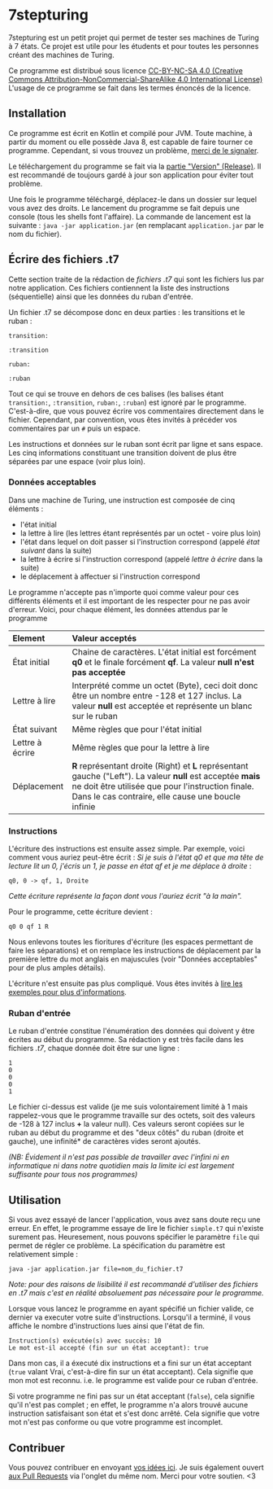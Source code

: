 # 7stepturing

7stepturing est un petit projet qui permet de tester ses machines de Turing à 7 états. Ce projet est utile pour les étudents
et pour toutes les personnes créant des machines de Turing.

Ce programme est distribué sous licence [CC-BY-NC-SA 4.0 (Creative Commons Attribution-NonCommercial-ShareAlike 4.0 International License)](https://creativecommons.org/licenses/by-nc-sa/4.0/)
L'usage de ce programme se fait dans les termes énoncés de la licence.

## Installation

Ce programme est écrit en Kotlin et compilé pour JVM. Toute machine, à partir du moment ou elle possède Java 8, est capable de
faire tourner ce programme. Cependant, si vous trouvez un problème, [merci de le signaler](https://github.com/DiscowZombie/7stepturing/issues).

Le téléchargement du programme se fait via la [partie "Version" (Release)](https://github.com/DiscowZombie/7stepturing/releases/latest). Il est
recommandé de toujours gardé à jour son application pour éviter tout problème.

Une fois le programme téléchargé, déplacez-le dans un dossier sur lequel vous avez des droits. Le lancement du programme se
fait depuis une console (tous les shells font l'affaire). La commande de lancement est la suivante :
`java -jar application.jar` (en remplacant `application.jar` par le nom du fichier).

## Écrire des fichiers .t7

Cette section traite de la rédaction de _fichiers .t7_ qui sont les fichiers lus par notre application. Ces fichiers contiennent
la liste des instructions (séquentielle) ainsi que les données du ruban d'entrée.

Un fichier .t7 se décompose donc en deux parties : les transitions et le ruban :
```
transition:

:transition

ruban:

:ruban
```
Tout ce qui se trouve en dehors de ces balises (les balises étant `transition:`, `:transition`, `ruban:`, `:ruban`) est ignoré par le programme.
C'est-à-dire, que vous pouvez écrire vos commentaires directement dans le fichier. Cependant, par convention, vous êtes invités à
précéder vos commentaires par un `#` puis un espace. 

Les instructions et données sur le ruban sont écrit par ligne et sans espace. Les cinq informations constituant une transition doivent
de plus être séparées par une espace (voir plus loin).

### Données acceptables

Dans une machine de Turing, une instruction est composée de cinq éléments :
* l'état initial
* la lettre à lire (les lettres étant représentés par un octet - voire plus loin)
* l'état dans lequel on doit passer si l'instruction correspond (appelé *état suivant* dans la suite)
* la lettre à écrire si l'instruction correspond (appelé *lettre à écrire* dans la suite)
* le déplacement à affectuer si l'instruction correspond

Le programme n'accepte pas n'importe quoi comme valeur pour ces différents éléments et il est important de les respecter
pour ne pas avoir d'erreur. Voici, pour chaque élément, les données attendus par le programme

| Element | Valeur acceptés |
| :-------- | :-------- | 
| État initial | Chaine de caractères. L'état initial est forcément **q0** et le finale forcément **qf**. La valeur **null n'est pas acceptée** |
| Lettre à lire | Interprété comme un octet (Byte), ceci doit donc être un nombre entre -128 et 127 inclus. La valeur **null** est acceptée et représente un blanc sur le ruban |
| État suivant | Même règles que pour l'état initial |
| Lettre à écrire | Même règles que pour la lettre à lire |
| Déplacement | **R** représentant droite (Right) et **L** représentant gauche ("Left"). La valeur **null** est acceptée **mais** ne doit être utilisée que pour l'instruction finale. Dans le cas contraire, elle cause une boucle infinie |

### Instructions

L'écriture des instructions est ensuite assez simple. Par exemple, voici comment vous auriez peut-être écrit :
*Si je suis à l'état q0 et que ma tête de lecture lit un 0, j'écris un 1, je passe en état qf et je me déplace à droite* :
```
q0, 0 -> qf, 1, Droite
```
_Cette écriture représente la façon dont vous l'auriez écrit "à la main"._

Pour le programme, cette écriture devient :
```
q0 0 qf 1 R
```
Nous enlevons toutes les fioritures d'écriture (les espaces permettant de faire les séparations) et on remplace les instructions
de déplacement par la première lettre du mot anglais en majuscules (voir "Données acceptables" pour de plus amples détails).

L'écriture n'est ensuite pas plus compliqué. Vous êtes invités à [lire les exemples pour plus d'informations](https://github.com/DiscowZombie/7stepturing/tree/master/src/main/resources/t7-files).

### Ruban d'entrée

Le ruban d'entrée constitue l'énumération des données qui doivent y être écrites au début du programme. Sa rédaction y est très facile
dans les fichiers *.t7*, chaque donnée doit être sur une ligne :
```
1
0
0
0
1
```
Le fichier ci-dessus est valide (je me suis volontairement limité à 1 mais rappelez-vous que le programme travaille sur des octets, soit
des valeurs de -128 à 127 inclus **+** la valeur null). Ces valeurs seront copiées sur le ruban au début du programme et des "deux côtés" du ruban (droite et gauche), une
infinité* de caractères vides seront ajoutés.

*(NB: Évidement il n'est pas possible de travailler avec l'infini ni en informatique ni dans notre quotidien mais la limite ici est largement suffisante pour tous nos programmes)*

## Utilisation

Si vous avez essayé de lancer l'application, vous avez sans doute reçu une erreur. En effet, le programme essaye de lire le
fichier `simple.t7` qui n'existe surement pas. Heuresement, nous pouvons spécifier le paramètre `file` qui permet de régler
ce problème. La spécification du paramètre est relativement
simple :
```
java -jar application.jar file=nom_du_fichier.t7
```
_Note: pour des raisons de lisibilité il est recommandé d'utiliser des fichiers en .t7 mais c'est en réalité absoluement pas nécessaire pour le programme._

Lorsque vous lancez le programme en ayant spécifié un fichier valide, ce dernier va executer votre suite d'instructions.
Lorsqu'il a terminé, il vous affiche le nombre d'instructions lues ainsi que l'état de fin.
```
Instruction(s) exécutée(s) avec succès: 10
Le mot est-il accepté (fin sur un état acceptant): true
```
Dans mon cas, il a éxecuté dix instructions et a fini sur un état acceptant (`true` valant Vrai, c'est-à-dire fin sur un état acceptant). Cela signifie que mon mot est reconnu. i.e.
le programme est valide pour ce ruban d'entrée.

Si votre programme ne fini pas sur un état acceptant (`false`), cela signifie qu'il n'est pas complet ; en effet, le programme
n'a alors trouvé aucune instruction satisfaisant son état et s'est donc arrêté. Cela signifie que votre mot n'est pas conforme
ou que votre programme est incomplet.

## Contribuer

Vous pouvez contribuer en envoyant [vos idées ici](https://github.com/DiscowZombie/7stepturing/issues). Je suis également ouvert
[aux Pull Requests](https://github.com/DiscowZombie/7stepturing/pulls) via l'onglet du même nom. Merci pour votre soutien. <3 

